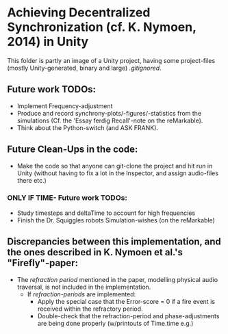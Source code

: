 # Achieving Decentralized Synchronization (cf. K. Nymoen, 2014) in Unity
This folder is partly an image of a Unity project, having some project-files (mostly Unity-generated, binary and large) _.gitignored_.

## Future work TODOs:
* Implement Frequency-adjustment
* Produce and record synchrony-plots/-figures/-statistics from the simulations (Cf. the 'Essay ferdig Recall'-note on the reMarkable).
* Think about the Python-switch (and ASK FRANK).

## Future Clean-Ups in the code:
* Make the code so that anyone can git-clone the project and hit run in Unity (without having to fix a lot in the Inspector, and assign audio-files there etc.)

### ONLY IF TIME- Future work TODOs:
* Study timesteps and deltaTime to account for high frequencies
* Finish the Dr. Squiggles robots Simulation-wishes (on the reMarkable)

## Discrepancies between this implementation, and the ones described in K. Nymoen et al.'s "Firefly"-paper:
* The _refraction period_ mentioned in the paper, modelling physical audio traversal, is not included in the implementation.
  + If _refraction-periods_ are implemented:
	- Apply the special case that the Error-score = 0 if a fire event is received within the refractory period.
    - Double-check that the refraction-period and phase-adjustments are being done properly (w/printouts of Time.time e.g.)
